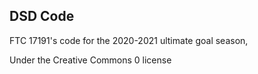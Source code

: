 ## DSD Code

FTC 17191's code for the 2020-2021 ultimate goal season,

Under the Creative Commons 0 license
